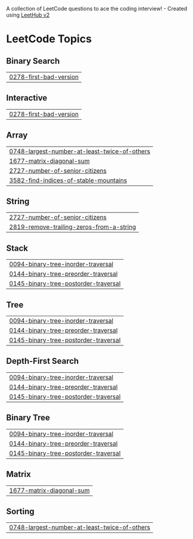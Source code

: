A collection of LeetCode questions to ace the coding interview! - Created using [LeetHub v2](https://github.com/arunbhardwaj/LeetHub-2.0)
<!---LeetCode Topics Start-->
# LeetCode Topics
## Binary Search
|  |
| ------- |
| [0278-first-bad-version](https://github.com/prithika3029/leetcode/tree/master/0278-first-bad-version) |
## Interactive
|  |
| ------- |
| [0278-first-bad-version](https://github.com/prithika3029/leetcode/tree/master/0278-first-bad-version) |
## Array
|  |
| ------- |
| [0748-largest-number-at-least-twice-of-others](https://github.com/prithika3029/leetcode/tree/master/0748-largest-number-at-least-twice-of-others) |
| [1677-matrix-diagonal-sum](https://github.com/prithika3029/leetcode/tree/master/1677-matrix-diagonal-sum) |
| [2727-number-of-senior-citizens](https://github.com/prithika3029/leetcode/tree/master/2727-number-of-senior-citizens) |
| [3582-find-indices-of-stable-mountains](https://github.com/prithika3029/leetcode/tree/master/3582-find-indices-of-stable-mountains) |
## String
|  |
| ------- |
| [2727-number-of-senior-citizens](https://github.com/prithika3029/leetcode/tree/master/2727-number-of-senior-citizens) |
| [2819-remove-trailing-zeros-from-a-string](https://github.com/prithika3029/leetcode/tree/master/2819-remove-trailing-zeros-from-a-string) |
## Stack
|  |
| ------- |
| [0094-binary-tree-inorder-traversal](https://github.com/prithika3029/leetcode/tree/master/0094-binary-tree-inorder-traversal) |
| [0144-binary-tree-preorder-traversal](https://github.com/prithika3029/leetcode/tree/master/0144-binary-tree-preorder-traversal) |
| [0145-binary-tree-postorder-traversal](https://github.com/prithika3029/leetcode/tree/master/0145-binary-tree-postorder-traversal) |
## Tree
|  |
| ------- |
| [0094-binary-tree-inorder-traversal](https://github.com/prithika3029/leetcode/tree/master/0094-binary-tree-inorder-traversal) |
| [0144-binary-tree-preorder-traversal](https://github.com/prithika3029/leetcode/tree/master/0144-binary-tree-preorder-traversal) |
| [0145-binary-tree-postorder-traversal](https://github.com/prithika3029/leetcode/tree/master/0145-binary-tree-postorder-traversal) |
## Depth-First Search
|  |
| ------- |
| [0094-binary-tree-inorder-traversal](https://github.com/prithika3029/leetcode/tree/master/0094-binary-tree-inorder-traversal) |
| [0144-binary-tree-preorder-traversal](https://github.com/prithika3029/leetcode/tree/master/0144-binary-tree-preorder-traversal) |
| [0145-binary-tree-postorder-traversal](https://github.com/prithika3029/leetcode/tree/master/0145-binary-tree-postorder-traversal) |
## Binary Tree
|  |
| ------- |
| [0094-binary-tree-inorder-traversal](https://github.com/prithika3029/leetcode/tree/master/0094-binary-tree-inorder-traversal) |
| [0144-binary-tree-preorder-traversal](https://github.com/prithika3029/leetcode/tree/master/0144-binary-tree-preorder-traversal) |
| [0145-binary-tree-postorder-traversal](https://github.com/prithika3029/leetcode/tree/master/0145-binary-tree-postorder-traversal) |
## Matrix
|  |
| ------- |
| [1677-matrix-diagonal-sum](https://github.com/prithika3029/leetcode/tree/master/1677-matrix-diagonal-sum) |
## Sorting
|  |
| ------- |
| [0748-largest-number-at-least-twice-of-others](https://github.com/prithika3029/leetcode/tree/master/0748-largest-number-at-least-twice-of-others) |
<!---LeetCode Topics End-->